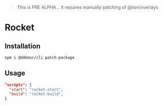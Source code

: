 > This is PRE ALPHA... it requires manually patching of @lion/overlays

# Rocket

## Installation

```bash
npm i @d4kmor/cli patch-package
```

## Usage

```json
"scripts": {
  "start": "rocket-start",
  "build": "rocket-build",
}
```
